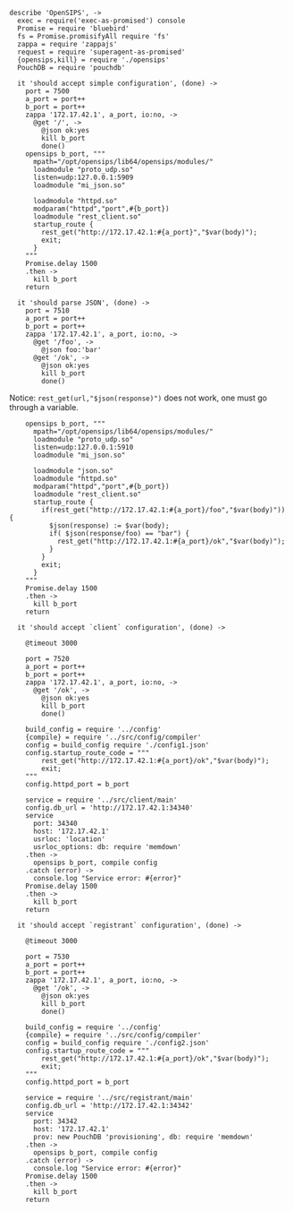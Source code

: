     describe 'OpenSIPS', ->
      exec = require('exec-as-promised') console
      Promise = require 'bluebird'
      fs = Promise.promisifyAll require 'fs'
      zappa = require 'zappajs'
      request = require 'superagent-as-promised'
      {opensips,kill} = require './opensips'
      PouchDB = require 'pouchdb'

      it 'should accept simple configuration', (done) ->
        port = 7500
        a_port = port++
        b_port = port++
        zappa '172.17.42.1', a_port, io:no, ->
          @get '/', ->
            @json ok:yes
            kill b_port
            done()
        opensips b_port, """
          mpath="/opt/opensips/lib64/opensips/modules/"
          loadmodule "proto_udp.so"
          listen=udp:127.0.0.1:5909
          loadmodule "mi_json.so"

          loadmodule "httpd.so"
          modparam("httpd","port",#{b_port})
          loadmodule "rest_client.so"
          startup_route {
            rest_get("http://172.17.42.1:#{a_port}","$var(body)");
            exit;
          }
        """
        Promise.delay 1500
        .then ->
          kill b_port
        return

      it 'should parse JSON', (done) ->
        port = 7510
        a_port = port++
        b_port = port++
        zappa '172.17.42.1', a_port, io:no, ->
          @get '/foo', ->
            @json foo:'bar'
          @get '/ok', ->
            @json ok:yes
            kill b_port
            done()

Notice: `rest_get(url,"$json(response)")` does not work, one must go through a variable.

        opensips b_port, """
          mpath="/opt/opensips/lib64/opensips/modules/"
          loadmodule "proto_udp.so"
          listen=udp:127.0.0.1:5910
          loadmodule "mi_json.so"

          loadmodule "json.so"
          loadmodule "httpd.so"
          modparam("httpd","port",#{b_port})
          loadmodule "rest_client.so"
          startup_route {
            if(rest_get("http://172.17.42.1:#{a_port}/foo","$var(body)")) {
              $json(response) := $var(body);
              if( $json(response/foo) == "bar") {
                rest_get("http://172.17.42.1:#{a_port}/ok","$var(body)");
              }
            }
            exit;
          }
        """
        Promise.delay 1500
        .then ->
          kill b_port
        return

      it 'should accept `client` configuration', (done) ->

        @timeout 3000

        port = 7520
        a_port = port++
        b_port = port++
        zappa '172.17.42.1', a_port, io:no, ->
          @get '/ok', ->
            @json ok:yes
            kill b_port
            done()

        build_config = require '../config'
        {compile} = require '../src/config/compiler'
        config = build_config require './config1.json'
        config.startup_route_code = """
            rest_get("http://172.17.42.1:#{a_port}/ok","$var(body)");
            exit;
        """
        config.httpd_port = b_port

        service = require '../src/client/main'
        config.db_url = 'http://172.17.42.1:34340'
        service
          port: 34340
          host: '172.17.42.1'
          usrloc: 'location'
          usrloc_options: db: require 'memdown'
        .then ->
          opensips b_port, compile config
        .catch (error) ->
          console.log "Service error: #{error}"
        Promise.delay 1500
        .then ->
          kill b_port
        return

      it 'should accept `registrant` configuration', (done) ->

        @timeout 3000

        port = 7530
        a_port = port++
        b_port = port++
        zappa '172.17.42.1', a_port, io:no, ->
          @get '/ok', ->
            @json ok:yes
            kill b_port
            done()

        build_config = require '../config'
        {compile} = require '../src/config/compiler'
        config = build_config require './config2.json'
        config.startup_route_code = """
            rest_get("http://172.17.42.1:#{a_port}/ok","$var(body)");
            exit;
        """
        config.httpd_port = b_port

        service = require '../src/registrant/main'
        config.db_url = 'http://172.17.42.1:34342'
        service
          port: 34342
          host: '172.17.42.1'
          prov: new PouchDB 'provisioning', db: require 'memdown'
        .then ->
          opensips b_port, compile config
        .catch (error) ->
          console.log "Service error: #{error}"
        Promise.delay 1500
        .then ->
          kill b_port
        return
